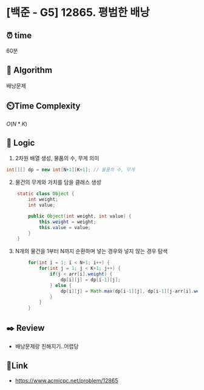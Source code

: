 # [백준 - G5] 12865. 평범한 배낭

## ⏰  **time**
60분

## :pushpin: **Algorithm**
배낭문제

## ⏲️**Time Complexity**
$O(N*K)$

## :round_pushpin: **Logic**
1. 2차원 배열 생성, 물품의 수, 무게 의미
```java
int[][] dp = new int[N+1][K+1]; // 물품의 수, 무게
```
2. 물건의 무게와 가치를 담을 클래스 생성
```java
    static class Object {
        int weight;
        int value;

        public Object(int weight, int value) {
            this.weight = weight;
            this.value = value;
        }
    }
```
3. N개의 물건을 1부터 N까지 순환하며 넣는 경우와 넣지 않는 경우 탐색
```java
        for(int i = 1; i < N+1; i++) {
            for(int j = 1; j < K+1; j++) {
                if(j < arr[i].weight) { 
                    dp[i][j] = dp[i-1][j];
                } else {
                    dp[i][j] = Math.max(dp[i-1][j], dp[i-1][j-arr[i].weight]+arr[i].value);
                }
            }
        }
```

## :black_nib: **Review**
- 배낭문제랑 친해지기..어렵당

## 📡**Link**
- https://www.acmicpc.net/problem/12865
